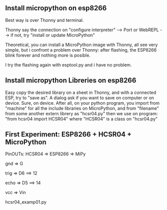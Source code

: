 Install micropython on esp8266
-------------------
Best way is over Thonny and terminal.

Thonny say the connection on "configure interpreter" --> Port or WebREPL --> if not, try "install or update MicroPython"

Theoretical, you can install a MicroPython image with Thonny, all see very simple, but i confront a problem over Thonny: after flashing, 
the ESP8266 blink forever and nothing more is posible.

I try the flashing again with esptool.py and i have no problem. 


Install micropython Libreries on esp8266
--------------------
Easy copy the desired library on a sheet in Thonny, and with a connected ESP, try to "save as". A dialog ask if you want to save on computer or on device. Sure,
on device. 
After all, on your python program, you import from "machine" for all the include libraries on MicroPython, and from "filename" from some another
extern librery as "hcsr04.py" then we use on program: "from hcsr04 import HCSR04" where "HCSR04" is a class on "hcsr04.py"


First Experiment: ESP8266 + HCSR04 + MicroPython
--------------------
PinOUTs:
HCSR04 => ESP8266 => MiPy

gnd  =>  G

trig =>  D6 ==> 12

echo =>  D5 ==> 14

vcc  =>  Vin

hcsr04_examp01.py
